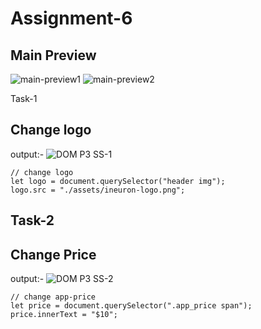 # Assignment-6
## Main Preview
![main-preview1](https://user-images.githubusercontent.com/97457589/215759785-f4eb4609-28cf-4646-8ec9-710eac60b1c1.png)
![main-preview2](https://user-images.githubusercontent.com/97457589/215759834-73123da3-38b1-49be-be19-56f2991907a5.png)


Task-1
## Change logo
output:-
![DOM P3 SS-1](https://user-images.githubusercontent.com/97457589/215759990-142cbcb9-98d4-4054-9d8d-f40c9096e280.png)
```
// change logo
let logo = document.querySelector("header img");
logo.src = "./assets/ineuron-logo.png";

```
## Task-2
## Change Price
output:-
![DOM P3 SS-2](https://user-images.githubusercontent.com/97457589/215760214-56062c17-db20-4dba-bcef-8ea767d3ce62.png)
```
// change app-price
let price = document.querySelector(".app_price span");
price.innerText = "$10";
```
